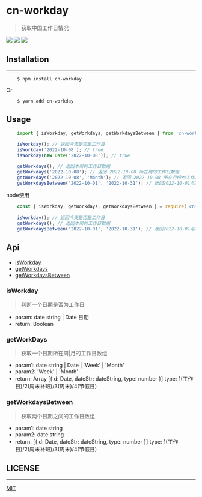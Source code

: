 # cn-workday
> 获取中国工作日情况

[![](https://img.shields.io/badge/version-v1.0.6-success)]()
[![](https://img.shields.io/badge/keywords-workday,china_workday,chinese_workday-blue)]()
[![](https://img.shields.io/badge/license-MIT-success)](https://github.com/Y-WMS-FE/cn-workday/blob/main/LICENSE)

## Installation
-----
        $ npm install cn-workday
Or

        $ yarn add cn-workday

## Usage
```javascript
    import { isWorkday, getWorkdays, getWorkdaysBetween } from 'cn-workday';
    
    isWorkday(); // 返回今天是否是工作日
    isWorkday('2022-10-08'); // true
    isWorkday(new Date('2022-10-08')); // true

    getWorkdays(); // 返回本周的工作日数组
    getWorkdays('2022-10-08'); // 返回 2022-10-08 所在周的工作日数组
    getWorkdays('2022-10-08', 'Month'); // 返回 2022-10-08 所在月份的工作日数组
    getWorkdaysBetween('2022-10-01', '2022-10-31'); // 返回2022-10-01与2022-10-31之间的工作日数组
```

node使用

```javascript
    const { isWorkday, getWorkdays, getWorkdaysBetween } = require('cn-workday');
    
    isWorkday(); // 返回今天是否是工作日
    getWorkdays(); // 返回本周的工作日数组
    getWorkdaysBetween('2022-10-01', '2022-10-31'); // 返回2022-10-01与2022-10-31之间的工作日数组
```

## Api

* [isWorkday](#isWorkday)
* [getWorkdays](#getWorkDays)
* [getWorkdaysBetween](#getWorkdaysBetween)

### isWorkday
> 判断一个日期是否为工作日
- param: date string | Date 日期
- return: Boolean

### getWorkDays
> 获取一个日期所在周|月的工作日数组
- param1: date string | Date | 'Week' | 'Month'
- param2: 'Week' | 'Month'
- return: Array [{ d: Date, dateStr: dateString, type: number }] type: 1(工作日)/2(周末补班)/3(周末)/4(节假日)

### getWorkdaysBetween
> 获取两个日期之间的工作日数组
- param1: date string
- param2: date string
- return: [{ d: Date, dateStr: dateString, type: number }] type: 1(工作日)/2(周末补班)/3(周末)/4(节假日)

## LICENSE
----
[MIT](./LICENSE)
